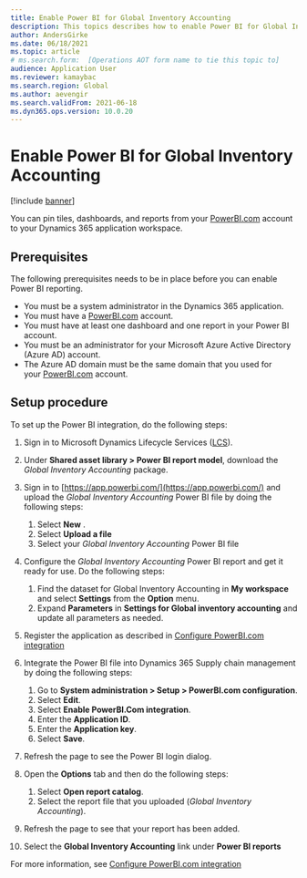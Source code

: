 ```yaml
---
title: Enable Power BI for Global Inventory Accounting
description: This topics describes how to enable Power BI for Global Inventory Accounting
author: AndersGirke
ms.date: 06/18/2021
ms.topic: article
# ms.search.form:  [Operations AOT form name to tie this topic to]
audience: Application User
ms.reviewer: kamaybac
ms.search.region: Global
ms.author: aevengir
ms.search.validFrom: 2021-06-18
ms.dyn365.ops.version: 10.0.20
---
```


# Enable Power BI for Global Inventory Accounting

[!include [banner](../includes/banner.md)]

You can pin tiles, dashboards, and reports from your [PowerBI.com](http://powerbi.com/) account to your Dynamics 365 application workspace.

## Prerequisites

The following prerequisites needs to be in place before you can enable Power BI reporting.

- You must be a system administrator in the Dynamics 365 application.
- You must have a [PowerBI.com](http://powerbi.com/) account.
- You must have at least one dashboard and one report in your Power BI account.
- You must be an administrator for your Microsoft Azure Active Directory (Azure AD) account.
- The Azure AD domain must be the same domain that you used for your [PowerBI.com](http://powerbi.com/) account.

## Setup procedure

To set up the Power BI integration, do the following steps:

1. Sign in to Microsoft Dynamics Lifecycle Services ([LCS](https://lcs.dynamics.com/Logon/Index)).

1. Under **Shared asset library \> Power BI report model**, download the *Global Inventory Accounting* package. 

1. Sign in to [https://app.powerbi.com/](https://app.powerbi.com/) and upload the *Global Inventory Accounting* Power BI file by doing the following steps:

    1. Select **New** .
    1. Select **Upload a file**
    1. Select your *Global Inventory Accounting* Power BI file

1. Configure the *Global Inventory Accounting* Power BI report and get it ready for use. Do the following steps:

    1. Find the dataset for Global Inventory Accounting in **My workspace** and select **Settings** from the **Option** menu.
    1. Expand **Parameters** in **Settings for Global inventory accounting** and update all parameters as needed.

1. Register the application as described in [Configure PowerBI.com integration](../../fin-ops-core/dev-itpro/analytics/configure-power-bi-integration.md#registration-process)

1. Integrate the Power BI file into Dynamics 365 Supply chain management by doing the following steps:

    1. Go to **System administration \> Setup \> PowerBI.com configuration**.
    1. Select **Edit**.
    1. Select **Enable PowerBI.Com integration**.
    1. Enter the **Application ID**.
    1. Enter the **Application key**.
    1. Select **Save**.

1. Refresh the page to see the Power BI login dialog.

1. Open the **Options** tab and then do the following steps:

    1. Select **Open report catalog**.
    1. Select the report file that you uploaded (*Global Inventory Accounting*).

1. Refresh the page to see that your report has been added.

1. Select the **Global Inventory Accounting** link under **Power BI reports**

For more information, see [Configure PowerBI.com integration](../../fin-ops-core/dev-itpro/analytics/configure-power-bi-integration.md)
